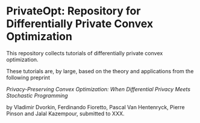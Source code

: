 # PrivateOpt: Repository for Differentially Private Convex Optimization

This repository collects tutorials of differentially private convex optimization. 

These tutorials are, by large, based on the theory and applications from the following preprint

*Privacy-Preserving Convex Optimization: When Differential Privacy Meets Stochastic Programming* 

by Vladimir Dvorkin, Ferdinando Fioretto, Pascal Van Hentenryck, Pierre Pinson and Jalal Kazempour, submitted to XXX. 

